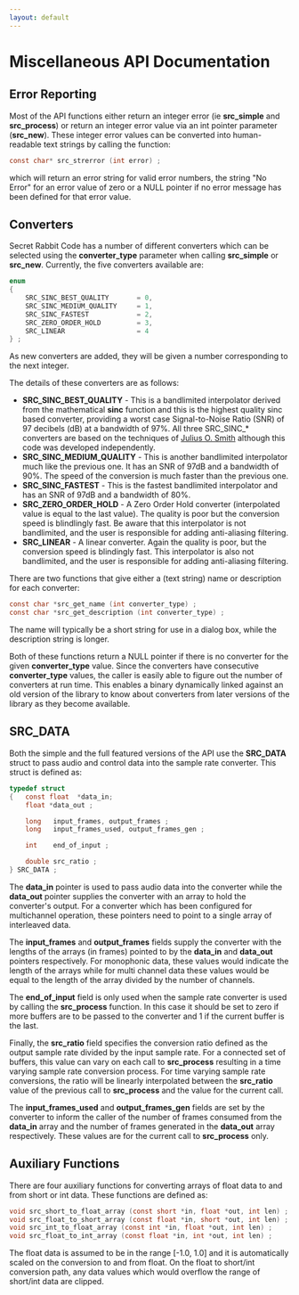 ```yaml
---
layout: default
---
```


# Miscellaneous API Documentation

## Error Reporting

Most of the API functions either return an integer error (ie **src_simple** and
**src_process**) or return an integer error value via an int pointer parameter
(**src_new**). These integer error values can be converted into human-readable
text strings by calling the function:

```c
const char* src_strerror (int error) ;
```

which will return an error string for valid error numbers, the string
\"No Error\" for an error value of zero or a NULL pointer if no error message
has been defined for that error value.

## Converters

Secret Rabbit Code has a number of different converters which can be selected
using the **converter_type** parameter when calling **src_simple** or
**src_new**. Currently, the five converters available are:

```c
enum
{
    SRC_SINC_BEST_QUALITY       = 0,
    SRC_SINC_MEDIUM_QUALITY     = 1,
    SRC_SINC_FASTEST            = 2,
    SRC_ZERO_ORDER_HOLD         = 3,
    SRC_LINEAR                  = 4
} ;
```

As new converters are added, they will be given a number corresponding to the next
integer.

The details of these converters are as follows:

- **SRC_SINC_BEST_QUALITY** - This is a bandlimited interpolator derived from
  the mathematical **sinc** function and this is the highest quality sinc based
  converter, providing a worst case Signal-to-Noise Ratio (SNR) of 97 decibels
  (dB) at a bandwidth of 97%. All three SRC_SINC_* converters are based on the
  techniques of [Julius O. Smith](http://ccrma.stanford.edu/~jos/resample/)
  although this code was developed independently.
- **SRC_SINC_MEDIUM_QUALITY** - This is another bandlimited interpolator much
  like the previous one. It has an SNR of 97dB and a bandwidth of 90%. The speed
  of the conversion is much faster than the previous one.
- **SRC_SINC_FASTEST** - This is the fastest bandlimited interpolator and has an
  SNR of 97dB and a bandwidth of 80%.
- **SRC_ZERO_ORDER_HOLD** - A Zero Order Hold converter (interpolated value is
  equal to the last value). The quality is poor but the conversion speed is
  blindlingly fast. Be aware that this interpolator is not bandlimited, and the 
  user is responsible for adding anti-aliasing filtering. 
- **SRC_LINEAR** - A linear converter. Again the quality is poor, but the
  conversion speed is blindingly fast. This interpolator is also not bandlimited, 
  and the user is responsible for adding anti-aliasing filtering.

There are two functions that give either a (text string) name or description for
each converter:

```c
const char *src_get_name (int converter_type) ;
const char *src_get_description (int converter_type) ;
```

The name will typically be a short string for use in a dialog box, while the
description string is longer.

Both of these functions return a NULL pointer if there is no converter for the
given **converter_type** value. Since the converters have consecutive
**converter_type** values, the caller is easily able to figure out the number of
converters at run time. This enables a binary dynamically linked against an old
version of the library to know about converters from later versions of the
library as they become available.

## SRC_DATA

Both the simple and the full featured versions of the API use the **SRC_DATA**
struct to pass audio and control data into the sample rate converter. This
struct is defined as:

```c
typedef struct
{   const float  *data_in;
    float *data_out ;

    long   input_frames, output_frames ;
    long   input_frames_used, output_frames_gen ;

    int    end_of_input ;

    double src_ratio ;
} SRC_DATA ;
```

The **data_in** pointer is used to pass audio data into the converter while the
**data_out** pointer supplies the converter with an array to hold the
converter's output. For a converter which has been configured for multichannel
operation, these pointers need to point to a single array of interleaved data.

The **input_frames** and **output_frames** fields supply the converter with the
lengths of the arrays (in frames) pointed to by the **data_in** and **data_out**
pointers respectively. For monophonic data, these values would indicate the
length of the arrays while for multi channel data these values would be equal to
the length of the array divided by the number of channels.

The **end_of_input** field is only used when the sample rate converter is used
by calling the **src_process** function. In this case it should be set to zero
if more buffers are to be passed to the converter and 1 if the current buffer is
the last.

Finally, the **src_ratio** field specifies the conversion ratio defined as the
output sample rate divided by the input sample rate. For a connected set of
buffers, this value can vary on each call to **src_process** resulting in a
time varying sample rate conversion process. For time varying sample rate
conversions, the ratio will be linearly interpolated between the **src_ratio**
value of the previous call to **src_process** and the value for the current
call.

The **input_frames_used** and **output_frames_gen** fields are set by the
converter to inform the caller of the number of frames consumed from the
**data_in** array and the number of frames generated in the **data_out** array
respectively. These values are for the current call to **src_process** only.

## Auxiliary Functions

There are four auxiliary functions for converting arrays of float data to and
from short or int data. These functions are defined as:

```c
void src_short_to_float_array (const short *in, float *out, int len) ;
void src_float_to_short_array (const float *in, short *out, int len) ;
void src_int_to_float_array (const int *in, float *out, int len) ;
void src_float_to_int_array (const float *in, int *out, int len) ;
```

The float data is assumed to be in the range [-1.0, 1.0] and it is automatically
scaled on the conversion to and from float. On the float to short/int conversion
path, any data values which would overflow the range of short/int data are
clipped.
